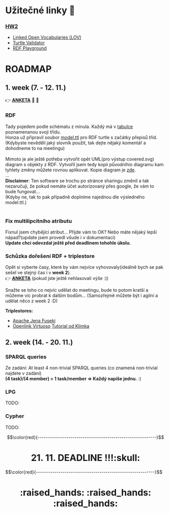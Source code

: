 # Užitečné linky :eyes:
### [HW2](https://jakub.xn--klmek-0sa.com/nprg036-hw2)

- [Linked Open Vocabularies (LOV)](https://lov.linkeddata.es/dataset/lov/)
- [Turtle Validator](http://ttl.summerofcode.be/)
- [RDF Playground](http://rdfplayground.dcc.uchile.cl/)


# ROADMAP

## 1. week (7. - 12. 11.)
:point_right: **[ANKETA](https://doodle.com/meeting/organize/id/b6Xm0pze)** :lollipop: :candy:
### RDF
Tady pojedem podle schématu z minula. Každý má v [tabulce](https://docs.google.com/spreadsheets/d/1uTtLzOIeqEwFoH9TViBvodOqBHcg-YHxN_iq-vWNm84/edit#gid=0) poznamenanou svoji třídu. <br>
Honza už připravil soubor [model.ttl](https://github.com/Cross-bit/NPRG036/blob/main/HW2/model.ttl) pro RDF turtle s začátky přepisů tříd.<br>
(Kdybyste nevěděli jaký slovník použít, tak dejte nějaký komentář a dohodneme to na meetingu)<br>
<br>
Mimoto je ale ještě potřeba vytvořit opět UML(pro výstup covered.svg) diagram s objekty z RDF. 
Vytvořil jsem tedy kopii původníhio diagramu kam tyhlety změny můžete rovnou aplikovat. Kopie diagram je [zde](https://online.visual-paradigm.com/w/tfsyjamu/diagrams/?lightbox=1&highlight=0000ff&edit=https%3A%2F%2Fonline.visual-paradigm.com%2Fw%2Ftfsyjamu%2Fdiagrams%2F%23G1mv44dDUabyuOmuSjimop1BVNR90ZjBAM&editBlankUrl=https%3A%2F%2Fonline.visual-paradigm.com%2Fapp%2Fdiagrams%2F%23diagram%3Aproj%3D0%26vpov%3D16.3%26vpob%3D20220410%26client%3D1%26edit%3D_blank&layers=1&nav=1&title=conceptual_diagram_rdf.vpd&vpov=16.3&vpob=20220410#Uhttps%3A%2F%2Fdrive.google.com%2Fuc%3Fid%3D1mv44dDUabyuOmuSjimop1BVNR90ZjBAM%26export%3Ddownload).<br>
...<br>
**Disclaimer**: Ten software se trochu po stránce sharingu změnil a tak nezaručuji, že pokud nemáte účet autorizovaný přes google, že vám to bude fungovat...<br>
(Kdyby ne, tak to pak případně doplníme najednou dle výsledného model.ttl.)<br>
<br>
<!-- **Important:**
 At least 3 instances of each class.
Every attribute used at least once.
At least 3 instances of each association.
At least 4 non-trivial SPARQL queries
At least 4 non-trivial Cypher queries -->

### Fix multilipcitního atributu
Fixnul jsem chybějící atribut... Přijde vám to OK? Nebo máte nějaký lepší nápad?(update jsem provedl všude i v dokumentaci)
<br>**Update chci odevzdal ještě před deadlinem tohohle úkolu.**

### Schůzka dořešení RDF + triplestore
Opět si vyberte časy, které by vám nejvíce vyhovovaly(ideálně bych se pak sešel ve stejný čas i v **week 2**).<br>
:point_right: **[ANKETA](https://doodle.com/meeting/organize/id/b6Xm0pze)** (pokud jste ještě nehlasovali výše :))

Snažte se toho co nejvíc udělat do meetingu, bude to potom kratší a můžeme víc probrat k dalším bodům... 
(Samozřejmě můžete být i agilní a udělat něco z week 2 :D)

**Triplestores:**
- [Apache Jena Fuseki](https://doodle.com/meeting/organize/id/b6Xm0pze)
- [Openlink Virtuoso](http://vos.openlinksw.com/owiki/wiki/VOS/VOSDownload)
[Tutorial od Klímka](https://docs.google.com/presentation/d/1Me_9PDk9HlSFSry2bC_XamVQpheNpJRsqI5PhhrQXhw)


## 2. week (14. - 20. 11.)
### SPARQL queries
Ze zadání: At least 4 non-trivial SPARQL queries (co znamená non-trivial najdete v zadání) <br>
**(4 task)/(4 member) = 1 task/member => Každý napíše jednu.** :)

### LPG
TODO:

### Cypher
TODO:

$$\color{red}{----------------------------------------------------------}$$
<h1 align="center">21. 11. DEADLINE !!!:skull:</h1>
$$\color{red}{----------------------------------------------------------}$$
<h1 align="center">:raised_hands: :raised_hands: :raised_hands:</h1>
